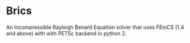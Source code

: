 Brics
=====
An Incompressible Rayleigh Benard Equation solver that uses FEniCS (1.4 and above) with
with PETSc backend in python 2.
